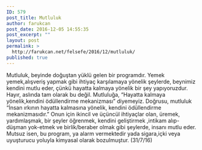 ```yaml
---
ID: 579
post_title: Mutluluk
author: farukcan
post_date: 2016-12-05 14:55:35
post_excerpt: ""
layout: post
permalink: >
  http://farukcan.net/felsefe/2016/12/mutluluk/
published: true
---
```

Mutluluk, beyinde doğuştan yüklü gelen bir programdır. Yemek yemek,alışveriş yapmak gibi ihtiyaç karşılamaya yönelik şeylerde, beynimiz kendini mutlu eder, çünkü hayatta kalmaya yönelik bir şey yapıyoruzdur. Hayır, aslında tam olarak bu değil. Mutluluğa, “Hayatta kalmaya yönelik,kendini ödüllendirme mekanizması” diyemeyiz. Doğrusu, mutluluk “İnsan ırkının hayatta kalmasına yönelik, kendini ödüllendirme mekanizmasıdır.” Onun için ikincil ve üçüncül ihtiyaçlar olan, üremek, yardımlaşmak, bir şeyler öğrenmek, kendini geliştirmek ,intikam alıp-düşman yok-etmek ve birlik/beraber olmak gibi şeylerde, insanı mutlu eder. Mutsuz isen, bu program, ya alarm vermektedir yada sigara,içki veya uyuşturucu yoluyla kimyasal olarak bozulmuştur. (31/7/16)